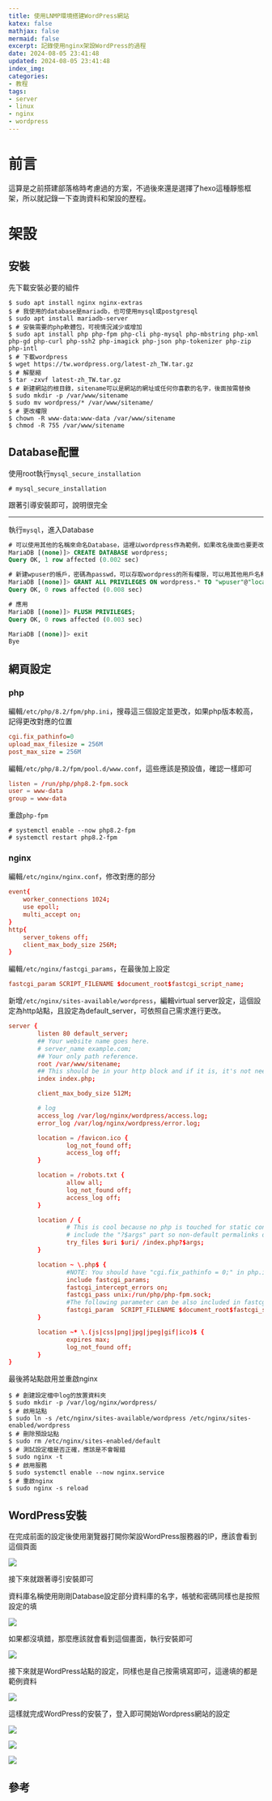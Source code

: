 ```yaml
---
title: 使用LNMP環境搭建WordPress網站
katex: false
mathjax: false
mermaid: false
excerpt: 記錄使用nginx架設WordPress的過程
date: 2024-08-05 23:41:48
updated: 2024-08-05 23:41:48
index_img:
categories:
- 教程
tags:
- server
- linux
- nginx
- wordpress
---
```


# 前言

這算是之前搭建部落格時考慮過的方案，不過後來還是選擇了hexo這種靜態框架，所以就記錄一下查詢資料和架設的歷程。

# 架設

## 安裝

先下載安裝必要的組件

```shell
$ sudo apt install nginx nginx-extras
$ # 我使用的database是mariadb，也可使用mysql或postgresql
$ sudo apt install mariadb-server
$ # 安裝需要的php軟體包，可視情況減少或增加
$ sudo apt install php php-fpm php-cli php-mysql php-mbstring php-xml php-gd php-curl php-ssh2 php-imagick php-json php-tokenizer php-zip php-intl
$ # 下載wordpress
$ wget https://tw.wordpress.org/latest-zh_TW.tar.gz
$ # 解壓縮
$ tar -zxvf latest-zh_TW.tar.gz
$ # 新建網站的根目錄，sitename可以是網站的網址或任何你喜歡的名字，後面按需替換
$ sudo mkdir -p /var/www/sitename
$ sudo mv wordpress/* /var/www/sitename/
$ # 更改權限
$ chown -R www-data:www-data /var/www/sitename
$ chmod -R 755 /var/www/sitename
```

## Database配置

使用root執行`mysql_secure_installation`

```shell
# mysql_secure_installation
```

跟著引導安裝即可，說明很完全

---

執行`mysql`，進入Database

```sql
# 可以使用其他的名稱來命名Database，這裡以wordpress作為範例，如果改名後面也要更改
MariaDB [(none)]> CREATE DATABASE wordpress;
Query OK, 1 row affected (0.002 sec)

# 新建wpuser的帳戶，密碼為passwd，可以存取wordpress的所有權限，可以用其他用戶名和密碼，待會會使用到
MariaDB [(none)]> GRANT ALL PRIVILEGES ON wordpress.* TO "wpuser"@"localhost" IDENTIFIED BY "passwd";
Query OK, 0 rows affected (0.008 sec)

# 應用
MariaDB [(none)]> FLUSH PRIVILEGES;
Query OK, 0 rows affected (0.003 sec)

MariaDB [(none)]> exit
Bye
```

## 網頁設定

### php

編輯`/etc/php/8.2/fpm/php.ini`，搜尋這三個設定並更改，如果php版本較高，記得更改對應的位置

```ini
cgi.fix_pathinfo=0
upload_max_filesize = 256M
post_max_size = 256M
```

編輯`/etc/php/8.2/fpm/pool.d/www.conf`，這些應該是預設值，確認一樣即可

```conf
listen = /run/php/php8.2-fpm.sock
user = www-data
group = www-data
```

重啟`php-fpm`

```shell
# systemctl enable --now php8.2-fpm
# systemctl restart php8.2-fpm
```

### nginx

編輯`/etc/nginx/nginx.conf`，修改對應的部分

```conf
event{
    worker_connections 1024;
    use epoll;
    multi_accept on;
}
http{
    server_tokens off;
    client_max_body_size 256M;
}
```

編輯`/etc/nginx/fastcgi_params`，在最後加上設定

```conf
fastcgi_param SCRIPT_FILENAME $document_root$fastcgi_script_name;
```

新增`/etc/nginx/sites-available/wordpress`，編輯virtual server設定，這個設定為http站點，且設定為default_server，可依照自己需求進行更改。

```conf
server {
        listen 80 default_server;
        ## Your website name goes here.
        # server_name example.com;
        ## Your only path reference.
        root /var/www/sitename;
        ## This should be in your http block and if it is, it's not needed here.
        index index.php;

        client_max_body_size 512M;

        # log
        access_log /var/log/nginx/wordpress/access.log;
        error_log /var/log/nginx/wordpress/error.log;

        location = /favicon.ico {
                log_not_found off;
                access_log off;
        }

        location = /robots.txt {
                allow all;
                log_not_found off;
                access_log off;
        }

        location / {
                # This is cool because no php is touched for static content.
                # include the "?$args" part so non-default permalinks doesn't break when using query string
                try_files $uri $uri/ /index.php?$args;
        }

        location ~ \.php$ {
                #NOTE: You should have "cgi.fix_pathinfo = 0;" in php.ini
                include fastcgi_params;
                fastcgi_intercept_errors on;
                fastcgi_pass unix:/run/php/php-fpm.sock;
                #The following parameter can be also included in fastcgi_params file
                fastcgi_param  SCRIPT_FILENAME $document_root$fastcgi_script_name;
        }

        location ~* \.(js|css|png|jpg|jpeg|gif|ico)$ {
                expires max;
                log_not_found off;
        }
}
```

最後將站點啟用並重啟nginx

```shell
$ # 創建設定檔中log的放置資料夾
$ sudo mkdir -p /var/log/nginx/wordpress/
$ # 啟用站點
$ sudo ln -s /etc/nginx/sites-available/wordpress /etc/nginx/sites-enabled/wordpress
$ # 刪除預設站點
$ sudo rm /etc/nginx/sites-enabled/default
$ # 測試設定檔是否正確，應該是不會報錯
$ sudo nginx -t
$ # 啟用服務
$ sudo systemctl enable --now nginx.service
$ # 重啟nginx
$ sudo nginx -s reload

```

## WordPress安裝

在完成前面的設定後使用瀏覽器打開你架設WordPress服務器的IP，應該會看到這個頁面

![](wordpress1.png)

接下來就跟著導引安裝即可

資料庫名稱使用剛剛Database設定部分資料庫的名字，帳號和密碼同樣也是按照設定的填

![](wordpress2.png)

如果都沒填錯，那麼應該就會看到這個畫面，執行安裝即可

![](wordpress3.png)

接下來就是WordPress站點的設定，同樣也是自己按需填寫即可，這邊填的都是範例資料

![](wordpress4.png)

這樣就完成WordPress的安裝了，登入即可開始Wordpress網站的設定

![](wordpress5.png)

![](wordpress6.png)

![](wordpress7.png)

## 參考

[^1]: [Install WordPress with Nginx on Ubuntu 18.04 | DigitalOcean](https://www.digitalocean.com/community/tutorials/install-wordpress-nginx-ubuntu)
[^2]: [Creating Database for WordPress – Advanced Administration Handbook | Developer.WordPress.org](https://developer.wordpress.org/advanced-administration/before-install/creating-database/)
[^3]: [Editing wp-config.php – Advanced Administration Handbook | Developer.WordPress.org](https://developer.wordpress.org/advanced-administration/wordpress/wp-config/)
[^4]: [NGINX 搭配 PHP-FPM 配置 WordPress 多站點網站 for CentOS 8 - 腳印網頁資訊設計](https://footmark.com.tw/news/web-design/wordpress/nginx-php-fpm-wordpress-centos8/)
[^5]: [用 Nginx 取代 Apache 吧 – WordPress 實務操作 Round1 – Mr. 沙先生](https://shazi.info/%E7%94%A8-nginx-%E4%BE%86%E5%AE%89%E8%A3%9D-wordpress-%E6%94%B9%E7%94%A8-lnmp-%E5%8F%96%E4%BB%A3-apache-%E5%90%A7/)
[^6]: [[講解] nginx 與 php-fpm 運作介紹與設定 | 辛比記](https://tec.xenby.com/20-nginx-%E8%88%87-php-fpm-%E9%81%8B%E4%BD%9C%E4%BB%8B%E7%B4%B9%E8%88%87%E8%A8%AD%E5%AE%9A%E8%AC%9B%E8%A7%A3)
[^7]: [調整 php-fpm & nginx 參數，讓 Server 可以承受更大的流量 | by 林鼎淵 | Dean Lin | Medium](https://medium.com/dean-lin/%E8%AA%BF%E6%95%B4-php-fpm-nginx-%E5%8F%83%E6%95%B8%E4%BE%86%E5%B0%8D%E6%8A%97%E5%A4%A7%E6%B5%81%E9%87%8F%E6%83%85%E5%A2%83-b465a913ee07)